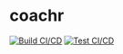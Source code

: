 # coachr
[![Build CI/CD](https://github.com/kryanbeane/coachr/actions/workflows/build.yml/badge.svg?branch=master)](https://github.com/kryanbeane/coachr/actions/workflows/build.yml)
[![Test CI/CD](https://github.com/kryanbeane/coachr/actions/workflows/test.yml/badge.svg?branch=master)](https://github.com/kryanbeane/coachr/actions/workflows/test.yml)

